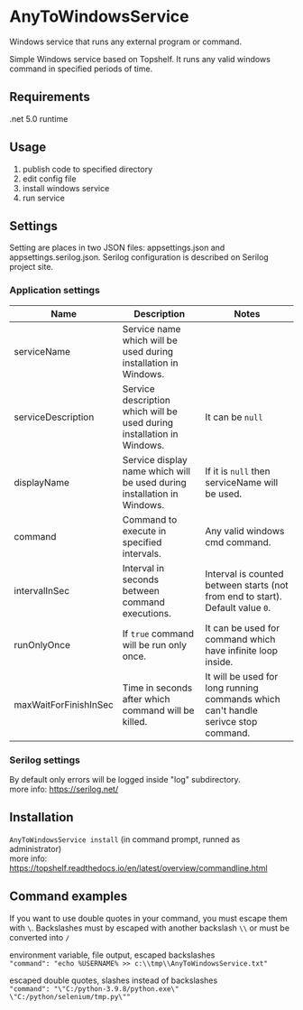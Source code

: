 # AnyToWindowsService
Windows service that runs any external program or command.

Simple Windows service based on Topshelf. It runs any valid windows command in specified periods of time.

## Requirements
.net 5.0 runtime

## Usage
1. publish code to specified directory
1. edit config file
1. install windows service
1. run service

## Settings
Setting are places in two JSON files: appsettings.json and appsettings.serilog.json. Serilog configuration is described on Serilog project site.

### Application settings
| Name | Description | Notes |
| ------------ | ------------ | ------------ |
| serviceName | Service name which will be used during installation in Windows. | |
| serviceDescription | Service description which will be used during installation in Windows. | It can be `null` |
| displayName | Service display name which will be used during installation in Windows. | If it is `null` then serviceName will be used. |
| command | Command to execute in specified intervals. | Any valid windows cmd command. |
| intervalInSec | Interval in seconds between command executions. | Interval is counted between starts (not from end to start). Default value `0`. |
| runOnlyOnce | If `true` command will be run only once. | It can be used for command which have infinite loop inside. |
| maxWaitForFinishInSec | Time in seconds after which command will be killed. | It will be used for long running commands which can't handle serivce stop command. |

### Serilog settings
By default only errors will be logged inside "log" subdirectory.  
more info: https://serilog.net/

## Installation
`AnyToWindowsService install` (in command prompt, runned as administrator)  
more info: https://topshelf.readthedocs.io/en/latest/overview/commandline.html

## Command examples
If you want to use double quotes in your command, you must escape them with `\`. Backslashes must by escaped with another backslash `\\` or must be converted into `/` 

environment variable, file output, escaped backslashes  
`"command": "echo %USERNAME% >> c:\\tmp\\AnyToWindowsService.txt"`

escaped double quotes, slashes instead of backslashes  
`"command": "\"C:/python-3.9.8/python.exe\" \"C:/python/selenium/tmp.py\""`
